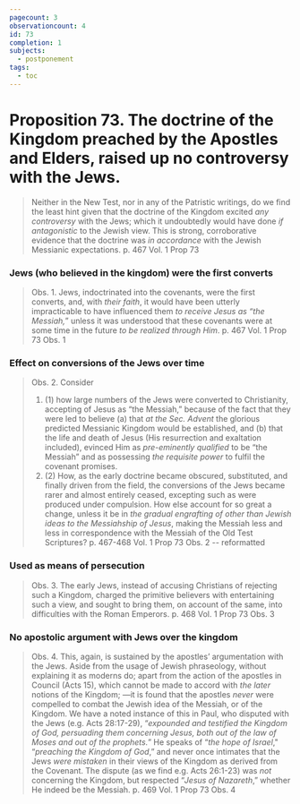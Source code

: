 ```yaml
---
pagecount: 3
observationcount: 4
id: 73
completion: 1
subjects:
  - postponement
tags:
  - toc
---
```

# Proposition 73. The doctrine of the Kingdom preached by the Apostles and Elders, raised up no controversy with the Jews.

>Neither in the New Test, nor in any of the Patristic writings, do we find the least hint given that the doctrine of the Kingdom excited *any controversy* with the Jews; which it undoubtedly would have done *if antagonistic* to the Jewish view. This is strong, corroborative evidence that the doctrine was *in accordance* with the Jewish Messianic expectations.
>p. 467 Vol. 1 Prop 73
### Jews (who believed in the kingdom) were the first converts
>Obs. 1. Jews, indoctrinated into the covenants, were the first converts, and, with *their faith*, it would have been utterly impracticable to have influenced them *to receive Jesus as “the Messiah,*” unless it was understood that these covenants were at some time in the future *to be realized through Him*.
>p. 467 Vol. 1 Prop 73 Obs. 1
### Effect on conversions of the Jews over time
>Obs. 2. Consider 
>1. (1) how large numbers of the Jews were converted to Christianity, accepting of Jesus as “the Messiah,” because of the fact that they were led to believe (a) that *at the Sec. Advent* the glorious predicted Messianic Kingdom would be established, and (b) that the life and death of Jesus (His resurrection and exaltation included), evinced Him as *pre-eminently qualified* to be “the Messiah” and as possessing *the requisite power* to fulfil the covenant promises. 
>2. (2) How, as the early doctrine became obscured, substituted, and finally driven from the field, the conversions of the Jews became rarer and almost entirely ceased, excepting such as were produced under compulsion. How else account for so great a change, unless it be in *the gradual engrafting of other than Jewish ideas to the Messiahship of Jesus*, making the Messiah less and less in correspondence with the Messiah of the Old Test Scriptures?
>p. 467-468 Vol. 1 Prop 73 Obs. 2 -- reformatted
### Used as means of persecution
>Obs. 3. The early Jews, instead of accusing Christians of rejecting such a Kingdom, charged the primitive believers with entertaining such a view, and sought to bring them, on account of the same, into difficulties with the Roman Emperors.
>p. 468 Vol. 1 Prop 73 Obs. 3
### No apostolic argument with Jews over the kingdom
>Obs. 4. This, again, is sustained by the apostles’ argumentation with the Jews. Aside from the usage of Jewish phraseology, without explaining it as moderns do; apart from the action of the apostles in Council (Acts 15), which cannot be made to accord with *the later* notions of the Kingdom; —it is found that the apostles *never* were compelled to combat the Jewish idea of the Messiah, or of the Kingdom. We have a noted instance of this in Paul, who disputed with the Jews (e.g. Acts 28:17-29), “*expounded and testified the Kingdom of God, persuading them concerning Jesus, both out of the law of Moses and out of the prophets.*” He speaks of “*the hope of Israel*," “*preaching the Kingdom of God*,” and never once intimates that the Jews *were mistaken* in their views of the Kingdom as derived from the Covenant. The dispute (as we find e.g. Acts 26:1-23) was *not* concerning the Kingdom, but respected “*Jesus of Nazareth*,” whether He indeed be the Messiah.
>p. 469 Vol. 1 Prop 73 Obs. 4